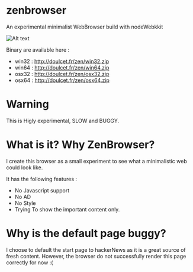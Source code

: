 # zenbrowser
An experimental minimalist WebBrowser build with nodeWebkkit

![Alt text](http://doulcet.fr/screen.png "The BBC Site Browsed with ZenBrowser")

Binary are available here :
 - win32 : http://doulcet.fr/zen/win32.zip
 - win64 : http://doulcet.fr/zen/win64.zip
 - osx32 : http://doulcet.fr/zen/osx32.zip
 - osx64 : http://doulcet.fr/zen/osx64.zip

# Warning

This is Higly experimental, SLOW and BUGGY.

# What is it? Why ZenBrowser?

I create this browser as a small experiment to see what a minimalistic web could look like.

It has the following features :

- No Javascript support
- No AD
- No Style
- Trying To show the important content only.

# Why is the default page buggy?

I choose to default the start page to hackerNews as it is a great source of fresh content. However, the browser do not successfully render this page correctly for now :(



